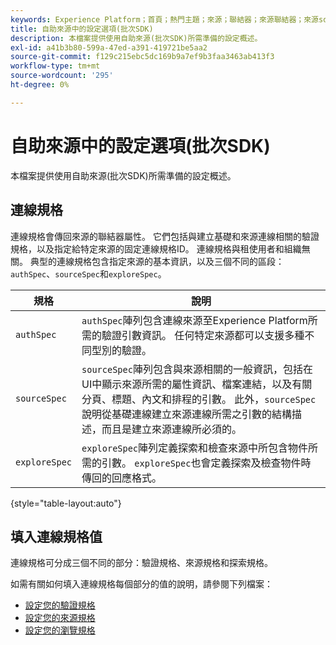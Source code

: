 ```yaml
---
keywords: Experience Platform；首頁；熱門主題；來源；聯結器；來源聯結器；來源sdk；sdk；SDK
title: 自助來源中的設定選項(批次SDK)
description: 本檔案提供使用自助來源(批次SDK)所需準備的設定概述。
exl-id: a41b3b80-599a-47ed-a391-419721be5aa2
source-git-commit: f129c215ebc5dc169b9a7ef9b3faa3463ab413f3
workflow-type: tm+mt
source-wordcount: '295'
ht-degree: 0%

---
```


# 自助來源中的設定選項(批次SDK)

本檔案提供使用自助來源(批次SDK)所需準備的設定概述。

## 連線規格

連線規格會傳回來源的聯結器屬性。 它們包括與建立基礎和來源連線相關的驗證規格，以及指定給特定來源的固定連線規格ID。 連線規格與租使用者和組織無關。 典型的連線規格包含指定來源的基本資訊，以及三個不同的區段： `authSpec`、`sourceSpec`和`exploreSpec`。

| 規格 | 說明 |
| --- | --- |
| `authSpec` | `authSpec`陣列包含連線來源至Experience Platform所需的驗證引數資訊。 任何特定來源都可以支援多種不同型別的驗證。 |
| `sourceSpec` | `sourceSpec`陣列包含與來源相關的一般資訊，包括在UI中顯示來源所需的屬性資訊、檔案連結，以及有關分頁、標題、內文和排程的引數。 此外，`sourceSpec`說明從基礎連線建立來源連線所需之引數的結構描述，而且是建立來源連線所必須的。 |
| `exploreSpec` | `exploreSpec`陣列定義探索和檢查來源中所包含物件所需的引數。 `exploreSpec`也會定義探索及檢查物件時傳回的回應格式。 |

{style="table-layout:auto"}

## 填入連線規格值

連線規格可分成三個不同的部分：驗證規格、來源規格和探索規格。

如需有關如何填入連線規格每個部分的值的說明，請參閱下列檔案：

* [設定您的驗證規格](./authspec.md)
* [設定您的來源規格](./sourcespec.md)
* [設定您的瀏覽規格](./explorespec.md)

